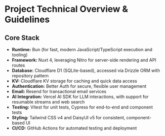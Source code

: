 # Project Technical Overview & Guidelines

## Core Stack

- **Runtime:** Bun (for fast, modern JavaScript/TypeScript execution and tooling)
- **Framework:** Nuxt 4, leveraging Nitro for server-side rendering and API routes
- **Database:** Cloudflare D1 (SQLite-based), accessed via Drizzle ORM with repository pattern
- **KV:** Cloudflare KV storage for caching and quick data access
- **Authentication:** Better Auth for secure, flexible user management
- **Email:** Resend for transactional email services
- **AI Integration:** Vercel AI SDK for LLM interactions, with support for resumable streams and web search
- **Testing:** Vitest for unit tests, Cypress for end-to-end and component tests
- **Styling:** Tailwind CSS v4 and DaisyUI v5 for consistent, component-based UI
- **CI/CD:** GitHub Actions for automated testing and deployment